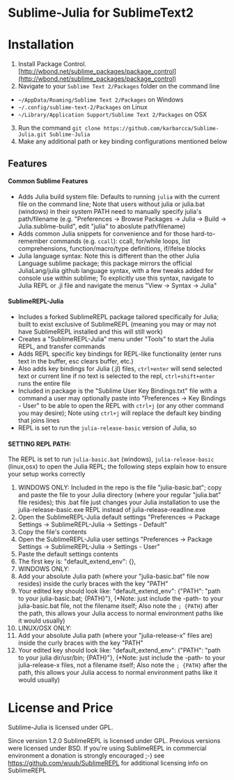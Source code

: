 Sublime-Julia for SublimeText2
============================

Installation
============

1. Install Package Control. [http://wbond.net/sublime_packages/package_control](http://wbond.net/sublime_packages/package_control)
2. Navigate to your `Sublime Text 2/Packages` folder on the command line
  * `~/AppData/Roaming/Sublime Text 2/Packages` on Windows
  * `~/.config/sublime-text-2/Packages` on Linux
  * `~/Library/Application Support/Sublime Text 2/Packages` on OSX
3. Run the command `git clone https://github.com/karbarcca/Sublime-Julia.git Sublime-Julia`
4. Make any additional path or key binding configurations mentioned below

Features
--------

#### Common Sublime Features
 * Adds Julia build system file: Defaults to running `julia` with the current file on the command line; Note that users without julia or julia.bat (windows) in their system PATH need to manually specify julia's path/filename (e.g. "Preferences -> Browse Packages -> Julia -> Build -> Julia.sublime-build", edit "julia" to aboslute path/filename)
 * Adds common Julia snippets for convenience and for those hard-to-remember commands (e.g. `ccall`): ccall, for/while loops, list comprehensions, function/macro/type definitions, if/ifelse blocks
 * Julia language syntax: Note this is different than the other Julia Language sublime package; this package mirrors the official JuliaLang/julia github language syntax, with a few tweaks added for console use within sublime; To explicitly use this syntax, navigate to Julia REPL or .jl file and navigate the menus "View -> Syntax -> Julia"

#### SublimeREPL-Julia
 * Includes a forked SublimeREPL package tailored specifically for Julia; built to exist exclusive of SublimeREPL (meaning you may or may not have SublimeREPL installed and this will still work)
 * Creates a "SublimeREPL-Julia" menu under "Tools" to start the Julia REPL, and transfer commands
 * Adds REPL specific key bindings for REPL-like functionality (enter runs text in the buffer, esc clears buffer, etc.)
 * Also adds key bindings for Julia (.jl) files, `ctrl+enter` will send selected text or current line if no text is selected to the repl, `ctrl+shift+enter` runs the entire file
 * Included in package is the "Sublime User Key Bindings.txt" file with a command a user may optionally paste into "Preferences -> Key Bindings - User" to be able to open the REPL with `ctrl+j` (or any other command you may desire); Note using `ctrl+j` will replace the default key binding that joins lines
 * REPL is set to run the `julia-release-basic` version of Julia, so

#### SETTING REPL PATH: 
 The REPL is set to run `julia-basic.bat` (windows), `julia-release-basic` (linux,osx)  to open the Julia REPL; the following steps explain how to ensure your setup works correctly
 1. WINDOWS ONLY: Included in the repo is the file "julia-basic.bat"; copy and paste the file to your Julia directory (where your regular "julia.bat" file resides); this .bat file just changes your Julia installation to use the julia-release-basic.exe REPL instead of julia-release-readline.exe
 2. Open the SublimeREPL-Julia default settings "Preferences -> Package Settings -> SublimeREPL-Julia -> Settings - Default"
 3. Copy the file's contents
 4. Open the SublimeREPL-Julia user settings "Preferences -> Package Settings -> SublimeREPL-Julia -> Settings - User"
 5. Paste the default settings contents
 6. The first key is:  "default_extend_env": {},
 7. WINDOWS ONLY:
   1. Add your absolute Julia path (where your "julia-basic.bat" file now resides) inside the curly braces with the key "PATH"
   2. Your edited key should look like: "default_extend_env": {"PATH": "path to your julia-basic.bat; {PATH}"}, (*Note: just include the -path- to your julia-basic.bat file, not the filename itself; Also note the `; {PATH}` after the path, this allows your Julia access to normal environment paths like it would usually)
 8. LINUX/OSX ONLY:
   1. Add your absolute Julia path (where your "julia-release-x" files are) inside the curly braces with the key "PATH"
   2. Your edited key should look like: "default_extend_env": {"PATH": "path to your julia dir/usr/bin; {PATH}"}, (*Note: just include the -path- to your julia-release-x files, not a filename itself; Also note the `; {PATH}` after the path, this allows your Julia access to normal environment paths like it would usually)


License and Price
=================

Sublime-Julia is licensed under GPL.

Since version 1.2.0 SublimeREPL is licensed under GPL. Previous versions were licensed under BSD.
If you're using SublimeREPL in commercial environment a donation is strongly encouraged ;-)
see https://github.com/wuub/SublimeREPL for additional licensing info on SublimeREPL
